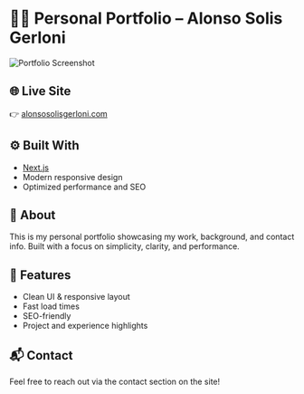 # 🧑‍💻 Personal Portfolio – Alonso Solis Gerloni

![Portfolio Screenshot](https://www.alonsosolisgerloni.com/images/personalportfolio.png)

## 🌐 Live Site
👉 [alonsosolisgerloni.com](https://www.alonsosolisgerloni.com)

## ⚙️ Built With
- [Next.js](https://nextjs.org/)
- Modern responsive design
- Optimized performance and SEO

## 📄 About
This is my personal portfolio showcasing my work, background, and contact info. Built with a focus on simplicity, clarity, and performance.

## 🚀 Features
- Clean UI & responsive layout
- Fast load times
- SEO-friendly
- Project and experience highlights

## 📬 Contact
Feel free to reach out via the contact section on the site!
